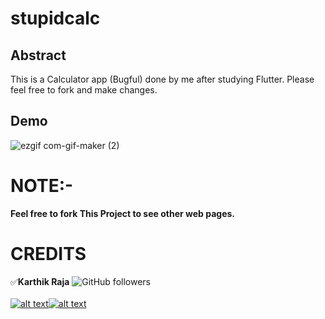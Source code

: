 # stupidcalc

[1.1]: https://img.icons8.com/ios-filled/25/000000/instagram-new.png
[1.2]: https://img.icons8.com/metro/26/000000/twitter.png
[1]: https://www.instagram.com/mr.anonymous_official
[11]: https://twitter.com/MrAnonymousofcl

## Abstract
This is a Calculator app (Bugful) done by me after studying Flutter.
Please feel free to fork and make changes.

## Demo
![ezgif com-gif-maker (2)](https://user-images.githubusercontent.com/64122408/96267548-8ea46d00-0fe5-11eb-9c3f-3aa4763800f4.gif)


# NOTE:-
**Feel free to fork This Project to see other web pages.**<br/>

# CREDITS  
:white_check_mark:**Karthik Raja**
![GitHub followers](https://img.shields.io/github/followers/mr-anonymous-official?label=mr-anonymous-official&style=social) <br/>
<br/>
[![alt text][1.1]][1][![alt text][1.2]][11] <br/>
